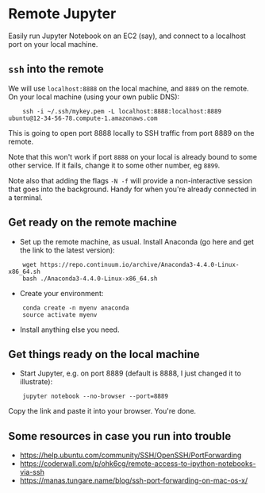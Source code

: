 # Remote Jupyter

Easily run Jupyter Notebook on an EC2 (say), and connect to a localhost port on your local machine.


## `ssh` into the remote

We will use `localhost:8888` on the local machine, and `8889` on the remote. On your local machine (using your own public DNS):

```
    ssh -i ~/.ssh/mykey.pem -L localhost:8888:localhost:8889 ubuntu@12-34-56-78.compute-1.amazonaws.com
``` 
  
This is going to open port 8888 locally to SSH traffic from port 8889 on the remote.

Note that this won't work if port `8888` on your local is already bound to some other service. If it fails, change it to some other number, eg `8899`.

Note also that adding the flags `-N -f` will provide a non-interactive session that goes into the background. Handy for when you're already connected in a terminal.


## Get ready on the remote machine

- Set up the remote machine, as usual. Install Anaconda (go here and get the link to the latest version):

```
    wget https://repo.continuum.io/archive/Anaconda3-4.4.0-Linux-x86_64.sh
    bash ./Anaconda3-4.4.0-Linux-x86_64.sh
```

- Create your environment:

```
    conda create -n myenv anaconda
    source activate myenv
```

- Install anything else you need.


## Get things ready on the local machine

- Start Jupyter, e.g. on port 8889 (default is 8888, I just changed it to illustrate):

```
    jupyter notebook --no-browser --port=8889
```
   
Copy the link and paste it into your browser. You're done.


## Some resources in case you run into trouble

- https://help.ubuntu.com/community/SSH/OpenSSH/PortForwarding
- https://coderwall.com/p/ohk6cg/remote-access-to-ipython-notebooks-via-ssh
- https://manas.tungare.name/blog/ssh-port-forwarding-on-mac-os-x/
